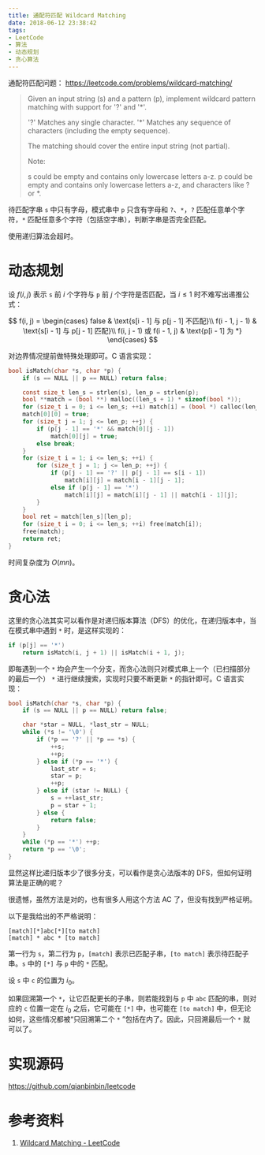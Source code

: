 ```yaml
---
title: 通配符匹配 Wildcard Matching
date: 2018-06-12 23:38:42
tags:
- LeetCode
- 算法
- 动态规划
- 贪心算法
---
```


通配符匹配问题：
<https://leetcode.com/problems/wildcard-matching/>

> Given an input string (s) and a pattern (p), implement wildcard pattern matching with support for '?' and '*'.
> 
> '?' Matches any single character.
> '*' Matches any sequence of characters (including the empty sequence).
> 
> The matching should cover the entire input string (not partial).
> 
> Note:
> 
> s could be empty and contains only lowercase letters a-z.
> p could be empty and contains only lowercase letters a-z, and characters like ? or *.

待匹配字串 `s` 中只有字母，模式串中 `p` 只含有字母和 `?`、`*`，`?` 匹配任意单个字符，`*` 匹配任意多个字符（包括空字串），判断字串是否完全匹配。

使用递归算法会超时。

<!-- more -->

# 动态规划

设 $f(i, j)$ 表示 `s` 前 $i$ 个字符与 `p` 前 $j$ 个字符是否匹配，当 $i \le 1$ 时不难写出递推公式：

$$
f(i, j) =
\begin{cases}
false & \text{s[i - 1] 与 p[j - 1] 不匹配}\\
f(i - 1, j - 1) & \text{s[i - 1] 与 p[j - 1] 匹配}\\
f(i, j - 1) 或 f(i - 1, j) & \text{p[i - 1] 为 *}
\end{cases}
$$

对边界情况提前做特殊处理即可。C 语言实现：

```c
bool isMatch(char *s, char *p) {
    if (s == NULL || p == NULL) return false;

    const size_t len_s = strlen(s), len_p = strlen(p);
    bool **match = (bool **) malloc((len_s + 1) * sizeof(bool *));
    for (size_t i = 0; i <= len_s; ++i) match[i] = (bool *) calloc(len_p + 1, sizeof(bool));
    match[0][0] = true;
    for (size_t j = 1; j <= len_p; ++j) {
        if (p[j - 1] == '*' && match[0][j - 1])
            match[0][j] = true;
        else break;
    }
    for (size_t i = 1; i <= len_s; ++i) {
        for (size_t j = 1; j <= len_p; ++j) {
            if (p[j - 1] == '?' || p[j - 1] == s[i - 1])
                match[i][j] = match[i - 1][j - 1];
            else if (p[j - 1] == '*')
                match[i][j] = match[i][j - 1] || match[i - 1][j];
        }
    }
    bool ret = match[len_s][len_p];
    for (size_t i = 0; i <= len_s; ++i) free(match[i]);
    free(match);
    return ret;
}
```

时间复杂度为 $O(mn)$。

# 贪心法

这里的贪心法其实可以看作是对递归版本算法（DFS）的优化，在递归版本中，当在模式串中遇到 `*` 时，是这样实现的：

```c
if (p[j] == '*')
    return isMatch(i, j + 1) || isMatch(i + 1, j);
```

即每遇到一个 `*` 均会产生一个分支，而贪心法则只对模式串上一个（已扫描部分的最后一个） `*` 进行继续搜索，实现时只要不断更新 `*` 的指针即可。C 语言实现：

```c
bool isMatch(char *s, char *p) {
    if (s == NULL || p == NULL) return false;

    char *star = NULL, *last_str = NULL;
    while (*s != '\0') {
        if (*p == '?' || *p == *s) {
            ++s;
            ++p;
        } else if (*p == '*') {
            last_str = s;
            star = p;
            ++p;
        } else if (star != NULL) {
            s = ++last_str;
            p = star + 1;
        } else {
            return false;
        }
    }
    while (*p == '*') ++p;
    return *p == '\0';
}
```

显然这样比递归版本少了很多分支，可以看作是贪心法版本的 DFS，但如何证明算法是正确的呢？

很遗憾，虽然方法是对的，也有很多人用这个方法 AC 了，但没有找到严格证明。

以下是我给出的不严格说明：

```
[match][*]abc[*][to match]
[match] * abc * [to match]
```

第一行为 `s`，第二行为 `p`，`[match]` 表示已匹配子串，`[to match]` 表示待匹配子串。`s` 中的 `[*]` 与 `p` 中的 `*` 匹配。

设 `s` 中 `c` 的位置为 $i_0$。

如果回溯第一个 `*`，让它匹配更长的子串，则若能找到与 `p` 中 `abc` 匹配的串，则对应的 `c` 位置一定在 $i_0$ 之后，它可能在 `[*]` 中，也可能在 `[to match]` 中，但无论如何，这些情况都被“只回溯第二个 `*` ”包括在内了。因此，只回溯最后一个 `*` 就可以了。

# 实现源码

<https://github.com/qianbinbin/leetcode>

# 参考资料

1. [Wildcard Matching - LeetCode](https://leetcode.com/problems/wildcard-matching/discuss/17810/Linear-runtime-and-constant-space-solution)
